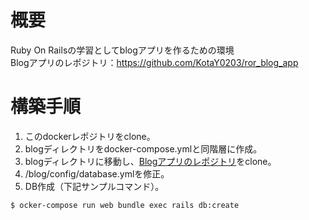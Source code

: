 # 概要
Ruby On Railsの学習としてblogアプリを作るための環境
<br>
Blogアプリのレポジトリ：https://github.com/KotaY0203/ror_blog_app

# 構築手順
1. このdockerレポジトリをclone。
2. blogディレクトリをdocker-compose.ymlと同階層に作成。
3. blogディレクトリに移動し、[Blogアプリのレポジトリ](https://github.com/KotaY0203/ror_blog_app)をclone。
4. /blog/config/database.ymlを修正。
5. DB作成（下記サンプルコマンド）。
~~~
$ ocker-compose run web bundle exec rails db:create
~~~
